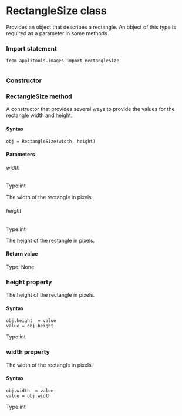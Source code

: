 # RectangleSize class
Provides an object that describes a rectangle. An object of this type is required as a parameter in some methods.
 
 ### Import statement 
``` 
from applitools.images import RectangleSize
 
 ``` 
### Constructor 
### RectangleSize method
A constructor that provides several ways to provide the values for the rectangle width and height.

#### Syntax 
 ``` 
obj = RectangleSize(width, height)
 ``` 

 #### Parameters 
 ###### width 
  
 Type:int 
  
 The width of the rectangle in pixels. 
  
  ###### height 
  
 Type:int 
  
 The height of the rectangle in pixels. 
  
 #### Return value 
Type: None

 
 ### height property
The height of the rectangle in pixels.

#### Syntax 
 ``` 
obj.height  = value
value = obj.height
 ``` 
 
 Type:int 
 ### width property
The width of the rectangle in pixels.

#### Syntax 
 ``` 
obj.width  = value
value = obj.width
 ``` 
 
 Type:int